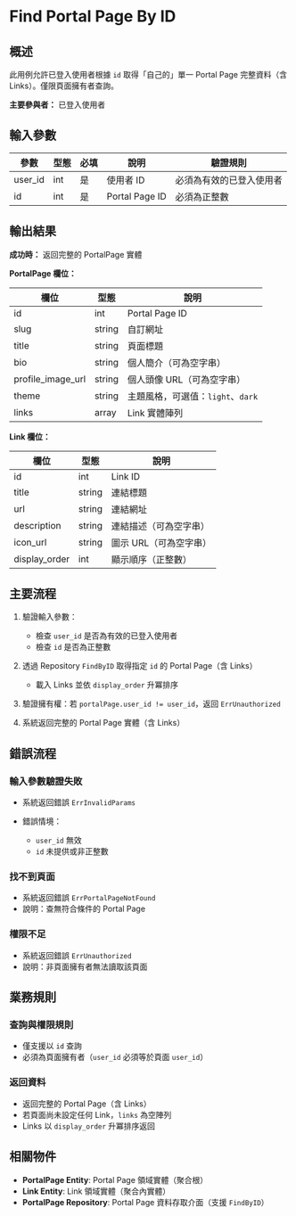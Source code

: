 # Find Portal Page By ID

## 概述

此用例允許已登入使用者根據 `id` 取得「自己的」單一 Portal Page 完整資料（含 Links）。僅限頁面擁有者查詢。

**主要參與者：** 已登入使用者

## 輸入參數

| 參數 | 型態 | 必填 | 說明 | 驗證規則 |
|------|------|------|------|----------|
| user_id | int | 是 | 使用者 ID | 必須為有效的已登入使用者 |
| id | int | 是 | Portal Page ID | 必須為正整數 |

## 輸出結果

**成功時：** 返回完整的 PortalPage 實體

**PortalPage 欄位：**

| 欄位 | 型態 | 說明 |
|------|------|------|
| id | int | Portal Page ID |
| slug | string | 自訂網址 |
| title | string | 頁面標題 |
| bio | string | 個人簡介（可為空字串） |
| profile_image_url | string | 個人頭像 URL（可為空字串） |
| theme | string | 主題風格，可選值：`light`、`dark` |
| links | array | Link 實體陣列 |

**Link 欄位：**

| 欄位 | 型態 | 說明 |
|------|------|------|
| id | int | Link ID |
| title | string | 連結標題 |
| url | string | 連結網址 |
| description | string | 連結描述（可為空字串） |
| icon_url | string | 圖示 URL（可為空字串） |
| display_order | int | 顯示順序（正整數） |

## 主要流程

1. 驗證輸入參數：

    - 檢查 `user_id` 是否為有效的已登入使用者
    - 檢查 `id` 是否為正整數

2. 透過 Repository `FindByID` 取得指定 `id` 的 Portal Page（含 Links）

    - 載入 Links 並依 `display_order` 升冪排序

3. 驗證擁有權：若 `portalPage.user_id != user_id`，返回 `ErrUnauthorized`

4. 系統返回完整的 Portal Page 實體（含 Links）

## 錯誤流程

### 輸入參數驗證失敗
- 系統返回錯誤 `ErrInvalidParams`
- 錯誤情境：

    - `user_id` 無效
    - `id` 未提供或非正整數

### 找不到頁面
- 系統返回錯誤 `ErrPortalPageNotFound`
- 說明：查無符合條件的 Portal Page

### 權限不足
- 系統返回錯誤 `ErrUnauthorized`
- 說明：非頁面擁有者無法讀取該頁面

## 業務規則

### 查詢與權限規則
- 僅支援以 `id` 查詢
- 必須為頁面擁有者（`user_id` 必須等於頁面 `user_id`）

### 返回資料
- 返回完整的 Portal Page（含 Links）
- 若頁面尚未設定任何 Link，`links` 為空陣列
- Links 以 `display_order` 升冪排序返回

## 相關物件

- **PortalPage Entity**: Portal Page 領域實體（聚合根）
- **Link Entity**: Link 領域實體（聚合內實體）
- **PortalPage Repository**: Portal Page 資料存取介面（支援 `FindByID`）
